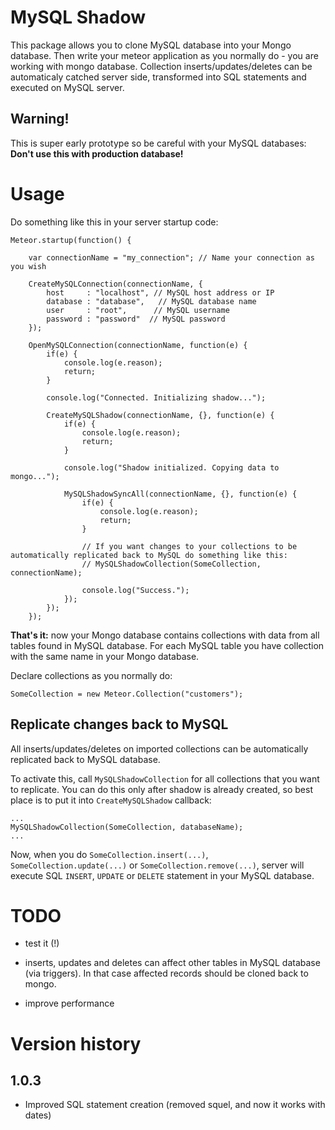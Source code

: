 MySQL Shadow
============

This package allows you to clone MySQL database into your Mongo database. 
Then write your meteor application as you normally do - you are working with mongo database.
Collection inserts/updates/deletes can be automaticaly catched server side, transformed into SQL statements and executed on MySQL server.


Warning!
--------

This is super early prototype so be careful with your MySQL databases: **Don't use this with production database!**


Usage
=====

Do something like this in your server startup code:

```
Meteor.startup(function() {

	var connectionName = "my_connection"; // Name your connection as you wish

	CreateMySQLConnection(connectionName, {
		host     : "localhost", // MySQL host address or IP
		database : "database",   // MySQL database name
		user     : "root",      // MySQL username
		password : "password"  // MySQL password
	});

	OpenMySQLConnection(connectionName, function(e) {
		if(e) {
			console.log(e.reason);
			return;
		}

		console.log("Connected. Initializing shadow...");

		CreateMySQLShadow(connectionName, {}, function(e) {
			if(e) {
				console.log(e.reason);
				return;
			}

			console.log("Shadow initialized. Copying data to mongo...");

			MySQLShadowSyncAll(connectionName, {}, function(e) {
				if(e) {
					console.log(e.reason);
					return;
				}

				// If you want changes to your collections to be automatically replicated back to MySQL do something like this:
				// MySQLShadowCollection(SomeCollection, connectionName);

				console.log("Success.");
			});
		});
	});

```
**That's it:** now your Mongo database contains collections with data from all tables found in MySQL database. For each MySQL table you have collection with the same name in your Mongo database.


Declare collections as you normally do:

```
SomeCollection = new Meteor.Collection("customers");
```


Replicate changes back to MySQL
-------------------------------

All inserts/updates/deletes on imported collections can be automatically replicated back to MySQL database. 

To activate this, call `MySQLShadowCollection` for all collections that you want to replicate.
You can do this only after shadow is already created, so best place is to put it into `CreateMySQLShadow` callback:

```
...
MySQLShadowCollection(SomeCollection, databaseName);
...
```

Now, when you do `SomeCollection.insert(...)`, `SomeCollection.update(...)` or `SomeCollection.remove(...)`, server will execute SQL `INSERT`, `UPDATE` or `DELETE` statement in your MySQL database.


TODO
====

- test it (!)

- inserts, updates and deletes can affect other tables in MySQL database (via triggers). In that case affected records should be cloned back to mongo.

- improve performance


Version history
===============

1.0.3
-----

- Improved SQL statement creation (removed squel, and now it works with dates)
